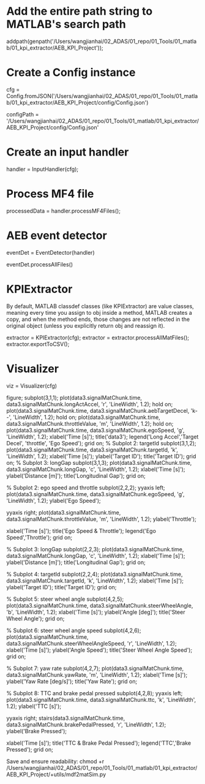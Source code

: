 # Add the entire path string to MATLAB's search path
addpath(genpath('/Users/wangjianhai/02_ADAS/01_repo/01_Tools/01_matlab/01_kpi_extractor/AEB_KPI_Project'));

# Create a Config instance
cfg = Config.fromJSON('/Users/wangjianhai/02_ADAS/01_repo/01_Tools/01_matlab/01_kpi_extractor/AEB_KPI_Project/config/Config.json')

configPath = '/Users/wangjianhai/02_ADAS/01_repo/01_Tools/01_matlab/01_kpi_extractor/AEB_KPI_Project/config/Config.json'

# Create an input handler
handler = InputHandler(cfg);

# Process MF4 file 
processedData = handler.processMF4Files();

# AEB event detector 
eventDet = EventDetector(handler)

eventDet.processAllFiles()


# KPIExtractor
By default, MATLAB classdef classes (like KPIExtractor) are value classes, meaning every time you assign to obj inside a method, MATLAB creates a copy, and when the method ends, those changes are not reflected in the original object (unless you explicitly return obj and reassign it).

extractor = KPIExtractor(cfg);
extractor = extractor.processAllMatFiles();
extractor.exportToCSV();

# Visualizer
viz = Visualizer(cfg)

figure;
subplot(3,1,1);
plot(data3.signalMatChunk.time, data3.signalMatChunk.longActAccel, 'r', 'LineWidth', 1.2); hold on;
plot(data3.signalMatChunk.time, data3.signalMatChunk.aebTargetDecel, 'k--', 'LineWidth', 1.2); hold on;
plot(data3.signalMatChunk.time, data3.signalMatChunk.throttleValue, 'm', 'LineWidth', 1.2); hold on;
plot(data3.signalMatChunk.time, data3.signalMatChunk.egoSpeed, 'g', 'LineWidth', 1.2);
xlabel('Time [s]'); 
title('data3');
legend('Long Accel','Target Decel', 'throttle', 'Ego Speed');
grid on;
% Subplot 2: targetId
subplot(3,1,2);
plot(data3.signalMatChunk.time, data3.signalMatChunk.targetId, 'k', 'LineWidth', 1.2);
xlabel('Time [s]'); ylabel('Target ID');
title('Target ID');
grid on;
% Subplot 3: longGap
subplot(3,1,3);
plot(data3.signalMatChunk.time, data3.signalMatChunk.longGap, 'c', 'LineWidth', 1.2);
xlabel('Time [s]'); ylabel('Distance [m]');
title('Longitudinal Gap');
grid on;


% Subplot 2: ego speed and throttle
subplot(2,2,2);
yyaxis left;
plot(data3.signalMatChunk.time, data3.signalMatChunk.egoSpeed, 'g', 'LineWidth', 1.2);
ylabel('Ego Speed');

yyaxis right;
plot(data3.signalMatChunk.time, data3.signalMatChunk.throttleValue, 'm', 'LineWidth', 1.2);
ylabel('Throttle');

xlabel('Time [s]');
title('Ego Speed & Throttle');
legend('Ego Speed','Throttle');
grid on;

% Subplot 3: longGap
subplot(2,2,3);
plot(data3.signalMatChunk.time, data3.signalMatChunk.longGap, 'c', 'LineWidth', 1.2);
xlabel('Time [s]'); ylabel('Distance [m]');
title('Longitudinal Gap');
grid on;

% Subplot 4: targetId
subplot(2,2,4);
plot(data3.signalMatChunk.time, data3.signalMatChunk.targetId, 'k', 'LineWidth', 1.2);
xlabel('Time [s]'); ylabel('Target ID');
title('Target ID');
grid on;

% Subplot 5: steer wheel angle
subplot(4,2,5);
plot(data3.signalMatChunk.time, data3.signalMatChunk.steerWheelAngle, 'b', 'LineWidth', 1.2);
xlabel('Time [s]'); ylabel('Angle [deg]');
title('Steer Wheel Angle');
grid on;

% Subplot 6: steer wheel angle speed
subplot(4,2,6);
plot(data3.signalMatChunk.time, data3.signalMatChunk.steerWheelAngleSpeed, 'r', 'LineWidth', 1.2);
xlabel('Time [s]'); ylabel('Angle Speed');
title('Steer Wheel Angle Speed');
grid on;

% Subplot 7: yaw rate
subplot(4,2,7);
plot(data3.signalMatChunk.time, data3.signalMatChunk.yawRate, 'm', 'LineWidth', 1.2);
xlabel('Time [s]'); ylabel('Yaw Rate [deg/s]');
title('Yaw Rate');
grid on;

% Subplot 8: TTC and brake pedal pressed
subplot(4,2,8);
yyaxis left;
plot(data3.signalMatChunk.time, data3.signalMatChunk.ttc, 'k', 'LineWidth', 1.2);
ylabel('TTC [s]');

yyaxis right;
stairs(data3.signalMatChunk.time, data3.signalMatChunk.brakePedalPressed, 'r', 'LineWidth', 1.2);
ylabel('Brake Pressed');

xlabel('Time [s]');
title('TTC & Brake Pedal Pressed');
legend('TTC','Brake Pressed');
grid on;



Save and ensure readability: 
chmod +r /Users/wangjianhai/02_ADAS/01_repo/01_Tools/01_matlab/01_kpi_extractor/AEB_KPI_Project/+utils/mdf2matSim.py